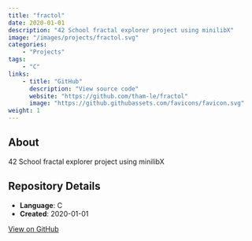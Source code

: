 ```yaml
---
title: "fractol"
date: 2020-01-01
description: "42 School fractal explorer project using minilibX"
image: "/images/projects/fractol.svg"
categories:
    - "Projects"
tags:
    - "C"
links:
    - title: "GitHub"
      description: "View source code"
      website: "https://github.com/tham-le/fractol"
      image: "https://github.githubassets.com/favicons/favicon.svg"
weight: 1
---
```


## About

42 School fractal explorer project using minilibX

## Repository Details

- **Language**: C
- **Created**: 2020-01-01

[View on GitHub](https://github.com/tham-le/fractol)
